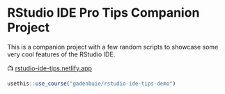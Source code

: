 
# RStudio IDE Pro Tips Companion Project

This is a companion project with a few random scripts to showcase some very cool features of the RStudio IDE.

&#x1F4FA; [rstudio-ide-tips.netlify.app](https://rstudio-ide-tips.netlify.app)

```r
usethis::use_course("gadenbuie/rstudio-ide-tips-demo")
```
